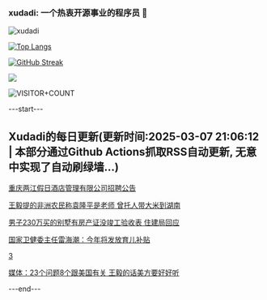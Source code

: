 ### xudadi: 一个热衷开源事业的程序员 👋

![xudadi](https://github-readme-stats-git-masterorgs-github-readme-stats-team.vercel.app/api?username=xudadi)

[![Top Langs](https://github-readme-stats.vercel.app/api/top-langs/?username=xudadi)](https://github.com/anuraghazra/github-readme-stats)

[![GitHub Streak](https://streak-stats.demolab.com?user=xudadi&locale=zh_Hans)](https://git.io/streak-stats)

![](https://raw.githubusercontent.com/xudadi/xudadi/main/assets/github-contribution-grid-snake.svg)

![VISITOR+COUNT](https://komarev.com/ghpvc/?username=xudadi&label=VISITOR+COUNT)


---start---

## Xudadi的每日更新(更新时间:2025-03-07 21:06:12 | 本部分通过Github Actions抓取RSS自动更新, 无意中实现了自动刷绿墙...)

[重庆两江假日酒店管理有限公司招聘公告](https://www.gongkaoleida.com/article/2313858)

[王毅提的非洲农民称袁隆平是老师 曾托人带大米到湖南](https://m.163.com/news/article/JQ2327NH05561G0D.html)

[男子230万买的别墅有房产证没竣工验收表 住建局回应](https://m.163.com/news/article/JQ1UA8ST05561G0D.html)

[国家卫健委主任雷海潮：今年将发放育儿补贴](https://m.163.com/news/article/JQ258EMP05198CJN.html)

[3](https://m.163.com/touch/news/sub/domestic)

[媒体：23个问题8个跟美国有关 王毅的话美方要好好听](https://m.163.com/news/article/JQ24OO4G051482MP.html)

---end---
